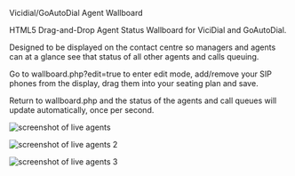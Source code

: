 Vicidial/GoAutoDial Agent Wallboard

HTML5 Drag-and-Drop Agent Status Wallboard for ViciDial and GoAutoDial.

Designed to be displayed on the contact centre so managers and agents can at a glance see that status of all other agents and calls queuing.

Go to wallboard.php?edit=true to enter edit mode, add/remove your SIP phones from the display, drag them into your seating plan and save.

Return to wallboard.php and the status of the agents and call queues will update automatically, once per second.

![screenshot of live agents](https://raw.github.com/infitialis/vicidial-agent-wallboard/master/support/screenshots/screenshot-1.png)

![screenshot of live agents 2](https://raw.github.com/infitialis/vicidial-agent-wallboard/master/support/screenshots/screenshot-2.png)

![screenshot of live agents 3](https://raw.github.com/infitialis/vicidial-agent-wallboard/master/support/screenshots/screenshot-3.png)